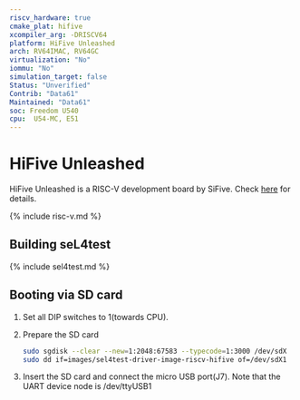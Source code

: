 ```yaml
---
riscv_hardware: true
cmake_plat: hifive
xcompiler_arg: -DRISCV64
platform: HiFive Unleashed
arch: RV64IMAC, RV64GC
virtualization: "No"
iommu: "No"
simulation_target: false
Status: "Unverified"
Contrib: "Data61"
Maintained: "Data61"
soc: Freedom U540
cpu:  U54-MC, E51
---
```


# HiFive Unleashed

HiFive Unleashed is a RISC-V development board by SiFive. Check
[here](https://www.sifive.com/boards/hifive-unleashed) for details.

{% include risc-v.md %}

## Building seL4test

{% include sel4test.md %}

## Booting via SD card

1. Set all DIP switches to 1(towards CPU).

2. Prepare the SD card
   ```sh
   sudo sgdisk --clear --new=1:2048:67583 --typecode=1:3000 /dev/sdX
   sudo dd if=images/sel4test-driver-image-riscv-hifive of=/dev/sdX1
   ```
3. Insert the SD card and connect the micro USB port(J7).
   Note that the UART device node is /dev/ttyUSB1
